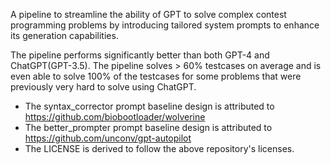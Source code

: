 A pipeline to streamline the ability of GPT to solve complex contest programming problems by introducing tailored system prompts to enhance its generation capabilities. 

The pipeline performs significantly better than both GPT-4 and ChatGPT(GPT-3.5). The pipeline solves > 60% testcases on average and is even able to solve 100% of the testcases for some problems that were previously very hard to solve using ChatGPT.


- The syntax_corrector prompt baseline design is attributed to https://github.com/biobootloader/wolverine
- The better_prompter prompt baseline design is attributed to https://github.com/unconv/gpt-autopilot
- The LICENSE is derived to follow the above repository's licenses.
